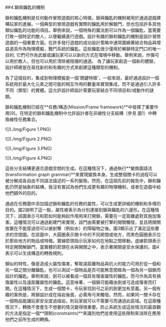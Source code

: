 ##4.鎖與鑰匙的機制

鎖和鑰匙機制是任何動作冒險遊戲的核心特徵。鎖與鑰匙的機制被用於通過遊戲建構玩家的進展。一個典型的冒險遊戲有實際的鑰匙用於解鎖門，但也包括許多其他類似鑰匙的功能的項目。舉例來說，一個特殊的魔法劍可以作為一個鑰匙，當需要打敗一個特定的敵人，以便繼續進行遊戲。設計有趣的鎖和鑰匙的機制是設計冒險遊戲的一個重要方面。在許多發行遊戲的成功設計策略中通常圍繞著結合物品與增益道具作為物理模擬，戰鬥系統的鑰匙。這些鑰匙很少僅用於解鎖特定門口的唯一目的; 它們可作為武器或讓玩家可以以新的方式在環境中移動。舉例來說，炸彈可以用於敵人，但也可以用於清除被阻擋的通道。 為了讓玩家創造一個新的體驗，設計師總是在尋找新的和有趣的方式來創建這種類型的機制。

為了這個目的，集成到物理模擬是一個'關鍵特徵'，一般來說，最好通過設計一個系統用於最大化元素之間可能的相互作用的數量來實現集成，而不是通過引入許多不同（類型）的實體。這允許設計師設計需要玩家結合不同項目和/或動作的謎題。

鎖和鑰匙機制已經在**任務/構造(Mission/Frame framework)**中發揮了重要作用[9]。在特定的鎖和鑰匙機制中允許設計者在非線性分支結構（參見 圖1）中轉換線性任務集合。

![](./img/Figure 1.PNG)

![](./img/Figure 2.PNG)

![](./img/Figure 3.PNG)

![](./img/Figure 4.PNG)

這些分支結構更適合遊戲空間的生成。在這種情況下，通過執行**變換圖語法(transformation graph grammar)**來實現變換本身。生成整個關卡的過程可以被分解成各自由不同語法描述的一系列變換。然而，在這個先前的報告中，鎖和鑰匙仍然是抽象的結構，我沒有嘗試為他們生成更有趣的物理機制，或者在遊戲中給他們額外的目的。

通過在任務圖中添加描述鎖和鑰匙的任務的屬性，可以生成更詳細的機制和多樣的目的。圖2說明了這一點，屬性被表示為分別連接到鎖與鑰匙的六邊形。在這種情況下，該圖表示弓和箭如何能夠起作用用來打開鎖，需要在一定距離處對其施加傷害。這種情況可以通過創建門來實現，該門由需要被打擊的開關觸發，並且將開關放置在不能穿過但可以被射擊（例如水）的障礙物之後。圖3顯示出了滿足這些要求的空間圖。在該圖中，大圓圈表示關卡中的不同房間或地方，而黑色圓圈表示位於那些地方的物品或特徵。實線箭頭指示玩家如何在地點之間移動。虛線箭頭表示特定開關解鎖門，當實體的箭頭在水與開關之中，表示著開關是受水保護的。圖4表示可以生成構造的轉換規則。

類似的特性，像是造成火屬性傷害，奪取遠距離物品與抗火的能力可用於從一個和另一個之間分離鑰匙，也可以測試一個物品是否可能無意間做為一個為另一個鎖而設計的鑰匙。舉例來說，劍可以被看成一個具有傷害屬性的鑰匙，而弓作為具有損傷屬性以及遠距離屬性的鑰匙。這意味著，一個鎖可能藉由劍或弓造成傷害而打開。在這種情況下，生成一個關卡，令玩家找到弓之前的劍更加有意義。另一個有趣的案例是，將鎖設計成在熔岩後面，必需用弓來觸發。然而，如果同一關卡存在一個物品能讓玩家安全度過熔岩，則玩家就可以不需要弓而通過此區域。在這兩種情況下，轉換不會產生不想要的情況變得很重要。防止系統生成這些情況的最直觀的方法是指定一個**限制(constraints)**來識別他們並使用這些限制來消除在應用他們之前所生成的轉換。